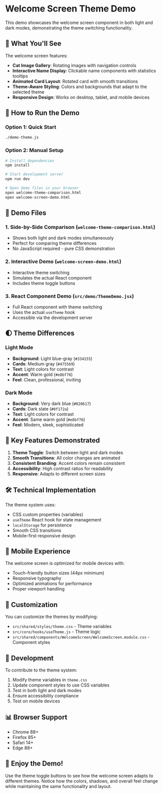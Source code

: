 # Welcome Screen Theme Demo

This demo showcases the welcome screen component in both light and dark modes, demonstrating the theme switching functionality.

## 🎨 What You'll See

The welcome screen features:
- **Cat Image Gallery**: Rotating images with navigation controls
- **Interactive Name Display**: Clickable name components with statistics tooltips
- **Animated Card Layout**: Rotated card with smooth transitions
- **Theme-Aware Styling**: Colors and backgrounds that adapt to the selected theme
- **Responsive Design**: Works on desktop, tablet, and mobile devices

## 🚀 How to Run the Demo

### Option 1: Quick Start
```bash
./demo-theme.js
```

### Option 2: Manual Setup
```bash
# Install dependencies
npm install

# Start development server
npm run dev

# Open demo files in your browser
open welcome-theme-comparison.html
open welcome-screen-demo.html
```

## 📱 Demo Files

### 1. Side-by-Side Comparison (`welcome-theme-comparison.html`)
- Shows both light and dark modes simultaneously
- Perfect for comparing theme differences
- No JavaScript required - pure CSS demonstration

### 2. Interactive Demo (`welcome-screen-demo.html`)
- Interactive theme switching
- Simulates the actual React component
- Includes theme toggle buttons

### 3. React Component Demo (`src/demo/ThemeDemo.jsx`)
- Full React component with theme switching
- Uses the actual `useTheme` hook
- Accessible via the development server

## 🌓 Theme Differences

### Light Mode
- **Background**: Light blue-gray (`#334155`)
- **Cards**: Medium gray (`#475569`)
- **Text**: Light colors for contrast
- **Accent**: Warm gold (`#e8bf76`)
- **Feel**: Clean, professional, inviting

### Dark Mode
- **Background**: Very dark blue (`#020617`)
- **Cards**: Dark slate (`#0f172a`)
- **Text**: Light colors for contrast
- **Accent**: Same warm gold (`#e8bf76`)
- **Feel**: Modern, sleek, sophisticated

## 🎯 Key Features Demonstrated

1. **Theme Toggle**: Switch between light and dark modes
2. **Smooth Transitions**: All color changes are animated
3. **Consistent Branding**: Accent colors remain consistent
4. **Accessibility**: High contrast ratios for readability
5. **Responsive**: Adapts to different screen sizes

## 🛠️ Technical Implementation

The theme system uses:
- CSS custom properties (variables)
- `useTheme` React hook for state management
- `localStorage` for persistence
- Smooth CSS transitions
- Mobile-first responsive design

## 📱 Mobile Experience

The welcome screen is optimized for mobile devices with:
- Touch-friendly button sizes (44px minimum)
- Responsive typography
- Optimized animations for performance
- Proper viewport handling

## 🎨 Customization

You can customize the themes by modifying:
- `src/shared/styles/theme.css` - Theme variables
- `src/core/hooks/useTheme.js` - Theme logic
- `src/shared/components/WelcomeScreen/WelcomeScreen.module.css` - Component styles

## 🔧 Development

To contribute to the theme system:
1. Modify theme variables in `theme.css`
2. Update component styles to use CSS variables
3. Test in both light and dark modes
4. Ensure accessibility compliance
5. Test on mobile devices

## 📊 Browser Support

- Chrome 88+
- Firefox 85+
- Safari 14+
- Edge 88+

## 🎉 Enjoy the Demo!

Use the theme toggle buttons to see how the welcome screen adapts to different themes. Notice how the colors, shadows, and overall feel change while maintaining the same functionality and layout.